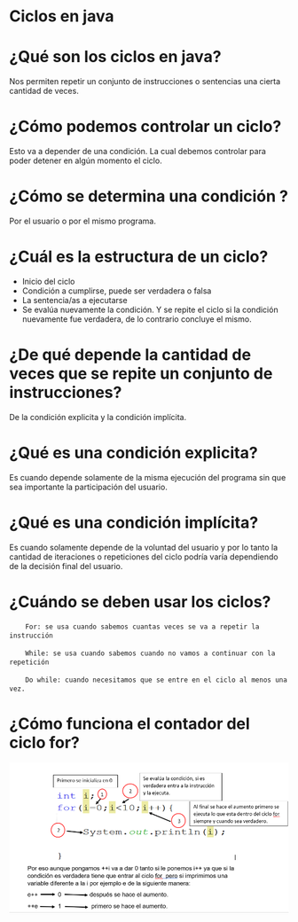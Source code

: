 # Ciclos en java

# ¿Qué son los ciclos en java?

Nos permiten repetir un conjunto de instrucciones o sentencias una cierta cantidad de veces.

# ¿Cómo podemos controlar un ciclo?
Esto va a depender de una condición. La cual debemos controlar para poder detener en algún momento el ciclo.

# ¿Cómo se determina una condición ?
Por el usuario o por el mismo programa.

# ¿Cuál es la estructura de un ciclo?

* Inicio del ciclo
* Condición a cumplirse, puede ser verdadera o falsa
* La sentencia/as a ejecutarse
* Se evalúa nuevamente la condición. Y se repite el ciclo si la condición nuevamente fue verdadera, de lo contrario concluye el mismo.

# ¿De qué depende la cantidad de veces que se repite un conjunto de instrucciones?

De la condición explicita y la condición implícita.

# ¿Qué es una condición explicita?

Es cuando depende solamente de la misma ejecución del programa sin que sea importante la participación del usuario.

# ¿Qué es una condición implícita?
Es cuando solamente depende de la voluntad del usuario y por lo tanto la cantidad de iteraciones o repeticiones del ciclo podría varía dependiendo de la decisión final del usuario.

# ¿Cuándo se deben usar los ciclos?

        For: se usa cuando sabemos cuantas veces se va a repetir la instrucción

        While: se usa cuando sabemos cuando no vamos a continuar con la repetición 

        Do while: cuando necesitamos que se entre en el ciclo al menos una vez.


# ¿Cómo funciona el contador del ciclo for?

![ciclofor](ciclofor.png "PROGRAMACION/imagenesjava/Ciclo for")